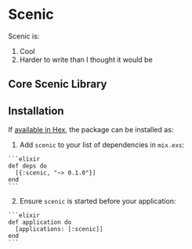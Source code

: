 # Scenic

Scenic is:

  1. Cool
  2. Harder to write than I thought it would be


## Core Scenic Library


## Installation

If [available in Hex](https://hex.pm/docs/publish), the package can be installed as:

  1. Add `scenic` to your list of dependencies in `mix.exs`:

    ```elixir
    def deps do
      [{:scenic, "~> 0.1.0"}]
    end
    ```

  2. Ensure `scenic` is started before your application:

    ```elixir
    def application do
      [applications: [:scenic]]
    end
    ```

